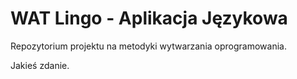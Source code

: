 # WAT Lingo - Aplikacja Językowa

Repozytorium projektu na metodyki wytwarzania oprogramowania.

Jakieś zdanie.

